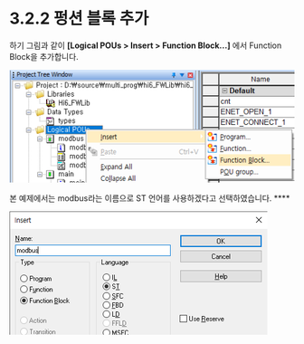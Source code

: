 # 3.2.2 펑션 블록 추가

하기 그림과 같이 **\[Logical POUs > Insert > Function Block...]** 에서 Function Block을 추가합니다.

![](../../.gitbook/assets/image14.png)

본 예제에서는 modbus라는 이름으로 ST 언어를 사용하겠다고 선택하였습니다. ****&#x20;

![](../../.gitbook/assets/image15.png)
